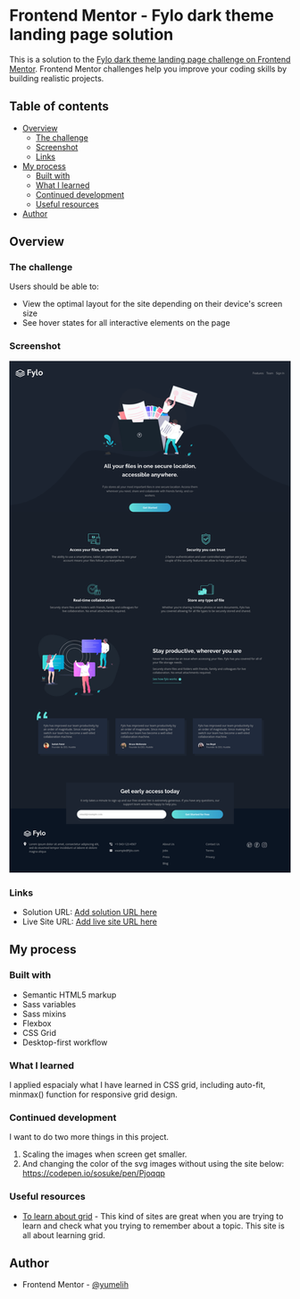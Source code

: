 # Frontend Mentor - Fylo dark theme landing page solution

This is a solution to the [Fylo dark theme landing page challenge on Frontend Mentor](https://www.frontendmentor.io/challenges/fylo-dark-theme-landing-page-5ca5f2d21e82137ec91a50fd). Frontend Mentor challenges help you improve your coding skills by building realistic projects.

## Table of contents

- [Overview](#overview)
  - [The challenge](#the-challenge)
  - [Screenshot](#screenshot)
  - [Links](#links)
- [My process](#my-process)
  - [Built with](#built-with)
  - [What I learned](#what-i-learned)
  - [Continued development](#continued-development)
  - [Useful resources](#useful-resources)
- [Author](#author)

## Overview

### The challenge

Users should be able to:

- View the optimal layout for the site depending on their device's screen size
- See hover states for all interactive elements on the page

### Screenshot

![Desktop Screenshot](./design/sh/desktop-sh.png)

### Links

- Solution URL: [Add solution URL here](https://your-solution-url.com)
- Live Site URL: [Add live site URL here](https://your-live-site-url.com)

## My process

### Built with

- Semantic HTML5 markup
- Sass variables
- Sass mixins
- Flexbox
- CSS Grid
- Desktop-first workflow

### What I learned

I applied espacialy what I have learned in CSS grid, including auto-fit, minmax() function for responsive grid design.

### Continued development

I want to do two more things in this project.

1. Scaling the images when screen get smaller.
2. And changing the color of the svg images without using the site below: https://codepen.io/sosuke/pen/Pjoqqp

### Useful resources

- [To learn about grid](https://learncssgrid.com/) - This kind of sites are great when you are trying to learn and check what you trying to remember about a topic. This site is all about learning grid.

## Author

- Frontend Mentor - [@yumelih](https://www.frontendmentor.io/profile/yumelih)

